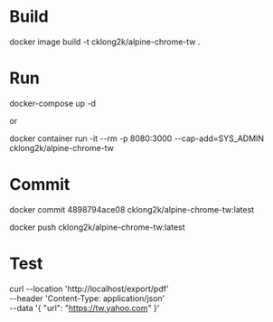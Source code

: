 # Build

docker image build -t cklong2k/alpine-chrome-tw .


# Run

docker-compose up -d

or

docker container run -it --rm -p 8080:3000 --cap-add=SYS_ADMIN cklong2k/alpine-chrome-tw

# Commit

docker commit 4898794ace08 cklong2k/alpine-chrome-tw:latest

docker push cklong2k/alpine-chrome-tw:latest

# Test

curl --location 'http://localhost/export/pdf' \
--header 'Content-Type: application/json' \
--data '{
    "url": "https://tw.yahoo.com"
}'